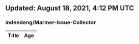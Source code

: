 ## Updated: August 18, 2021, 4:12 PM UTC


### indeedeng/Mariner-Issue-Collector
|**Title**|**Age**|
|:----|:----|